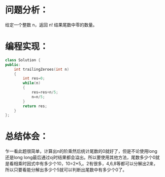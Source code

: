 # 问题分析：
给定一个整数 n，返回 n! 结果尾数中零的数量。

# 编程实现：
```C++
class Solution {
public:
    int trailingZeroes(int n) 
    {
        int res=0;
        while(n)
        {
            res=res+n/5;
            n=n/5;
        }
        return res;
    }
};
```
# 总结体会：

乍一看此题很简单，计算出n的阶乘然后统计尾数的0就好了，但是不论使用long还是long long最后通过oj时结果都会溢出。所以要使用其他方法，尾数多少个0就是看相乘时因式中有多少个10，10=2*5,。2有很多，4,6,8等都可以分解出2来，所以只要看能分解出多少个5就可以判断出尾数中有多少个0了。